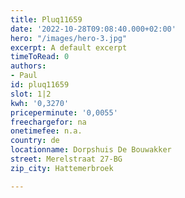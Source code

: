 ```yaml
---
title: Pluq11659
date: '2022-10-28T09:08:40.000+02:00'
hero: "/images/hero-3.jpg"
excerpt: A default excerpt
timeToRead: 0
authors:
- Paul
id: pluq11659
slot: 1|2
kwh: '0,3270'
priceperminute: '0,0055'
freechargefor: na
onetimefee: n.a.
country: de
locationname: Dorpshuis De Bouwakker
street: Merelstraat 27-BG
zip_city: Hattemerbroek

---
```

